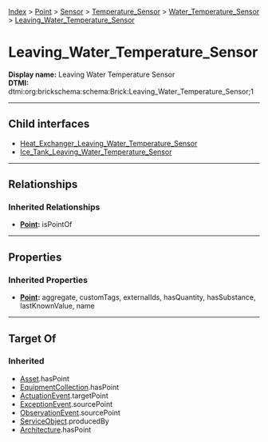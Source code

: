 [Index](../../../../../Index.md) > [Point](../../../../Point.md) > [Sensor](../../../Sensor.md) > [Temperature_Sensor](../../Temperature_Sensor.md) > [Water_Temperature_Sensor](../Water_Temperature_Sensor.md) > [Leaving_Water_Temperature_Sensor](#)
# Leaving_Water_Temperature_Sensor

**Display name:** Leaving Water Temperature Sensor<br />
**DTMI:** dtmi:org:brickschema:schema:Brick:Leaving_Water_Temperature_Sensor;1

---

## Child interfaces
* [Heat_Exchanger_Leaving_Water_Temperature_Sensor](Heat_Exchanger_Leaving_Water_Temperature_Sensor.md)
* [Ice_Tank_Leaving_Water_Temperature_Sensor](Ice_Tank_Leaving_Water_Temperature_Sensor.md)

---

## Relationships
### Inherited Relationships
* **[Point](../../../../Point.md):** isPointOf

---

## Properties
### Inherited Properties
* **[Point](../../../../Point.md):** aggregate, customTags, externalIds, hasQuantity, hasSubstance, lastKnownValue, name

---

## Target Of
### Inherited
* [Asset](../../../../../Asset/Asset.md).hasPoint
* [EquipmentCollection](../../../../../Collection/AssetCollection/EquipmentCollection/EquipmentCollection.md).hasPoint
* [ActuationEvent](../../../../../Event/PointEvent/ActuationEvent.md).targetPoint
* [ExceptionEvent](../../../../../Event/PointEvent/ExceptionEvent.md).sourcePoint
* [ObservationEvent](../../../../../Event/PointEvent/ObservationEvent.md).sourcePoint
* [ServiceObject](../../../../../Information/ServiceObject/ServiceObject.md).producedBy
* [Architecture](../../../../../Space/Architecture/Architecture.md).hasPoint
